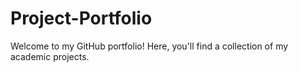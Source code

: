 # Project-Portfolio
Welcome to my GitHub portfolio! Here, you'll find a collection of my academic projects. 

